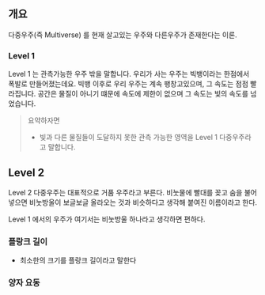 ## 개요
다중우주(즉 Multiverse) 를 현재 살고있는 우주와 다른우주가 존재한다는 이론.

### Level 1
Level 1 는 관측가능한 우주 밖을 말합니다.
우리가 사는 우주는 빅뱅이라는 한점에서 폭발로 만들어졌는데요. 빅뱅 이후로 우리 우주는 계속 팽창고있으며, 그 속도는 점점 빨라집니다. 공간은 물질이 아니기 떄문에 속도에 제한이 없으며 그 속도는 빛의 속도를 넘었습니다.

> 요약하자면
> - 빛과 다른 물질들이 도달하지 못한 관측 가능한 영역을 Level 1 다중우주라고 말합니다.


## Level 2
Level 2 다중우주는 대표적으로 거품 우주라고 부른다. 비눗물에 빨대를 꽂고 숨을 불어넣으면 비눗방울이 보글보글 올라오는 것과 비슷하다고 생각해 붙여진 이름이라고 한다.

Level 1 에서의 우주가 여기서는 비눗방울 하나라고 생각하면 편하다.

### 플랑크 길이
- 최소한의 크기를 플랑크 길이라고 말한다
### 양자 요동





